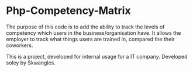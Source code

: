 # Php-Competency-Matrix

The purpose of this code is to add the ability to track the levels of competency which users in the business/organisation have. 
It allows the employer to track what things users are trained in, compared the their coworkers. 

This is a project, developed for internal usage for a IT company. 
Developed soley by Skwangles. 

